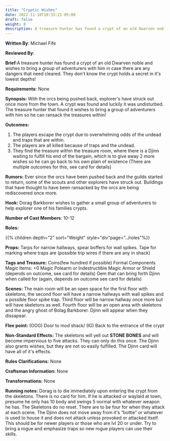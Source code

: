 ```yaml
---
title: "Cryptic Wishes"
date: 2022-11-10T10:33:21-05:00
draft: false
weight: 8
description: A treasure hunter has found a crypt of an old Dwarven noble and wishes to bring a group of adventurers with him in case there are any dangers that need cleared. They don't know the crypt holds a secret in it's lowest depths!
---
```


**Written By**: Michael Fife

**Reviewed By**:

**Brief**:A treasure hunter has found a crypt of an old Dwarven noble and wishes to bring a group of adventurers with him in case there are any dangers that need cleared. They don't know the crypt holds a secret in it's lowest depths!

**Requirements:** None

**Synopsis:** With the orcs being pushed back, explorer's have struck out once more from the town. A crypt was found and luckily it was undisturbed. The treasure hunter that found it wishes to bring a group of adventurers with him so he can ransack the treasures within!

**Outcomes:** 

1. The players escape the crypt due to overwhelming odds of the undead and traps that are within. 
2. The players are all killed because of traps and the undead. 
3. They find the treasure within the treasure room, where there is a Djinn waiting to fulfill his end of the bargain, which is to give away 2 more wishes so he can go back to his own plain of existence (There are multiple outcomes for this, see card for details)

**Rumors:** Ever since the orcs have been pushed back and the guilds started to return, some of the scouts and other explorers have struck out. Buildings that have thought to have been ransacked by the orcs are being rediscovered once more.

**Hook:** Dorag Barkborer wishes to gather a small group of adventurers to help explorer one of his families crypts.

**Number of Cast Members**: 10-12

**Roles:**

{{% children depth="2"  sort="Weight" style="div"page="../roles"%}}

**Props:** Tarps for narrow hallways, spear boffers for wall spikes. Tape for marking where traps are (possible trip wires if there are any in shack)

**Tags and Treasure:** Coins(few hundred if possible) Formal Components Magic Items: +0 Magic Polearm or Indestructible Magic Armor or Shield (depends on outcome, see card for details) Gem that can bring forth Djinn when called for (again, depends on outcome see card for details)

**Scenes:** The main room will be an open space for the first floor with skeletons, the second floor will have a narrow hallways with wall spikes and a possible floor spike trap. Third floor will be narrow hallway once more but will have skeletons as well. Fourth floor will be an open area with skeletons and the angry ghost of Bolag Barkborer. Djinn will appear when they dissapear.

**Flee point:** (OOG) Door to mod shack/ (IG) Back to the entrance of the crypt

**Non-Standard Effects:** The skeletons will yell out **STONE BONES** and will become impervious to five attacks. They can only do this once. The Djinn also grants wishes, but they are not so easily fulfilled. The Djinn card will have all of it's effects.

**Rules Clarifications:** None

**Craftsman Information:** None

**Transformations:** None

**Running notes:** Dorag is to die immediately upon entering the crypt from the skeletons. There is no card for him. If he is attacked or waylaid at town, presume he only has 10 body and swings 5 normal with whatever weapon he has. The Skeletons do no reset. There are to be four for when they attack at each scene. The Djinn does not move away from it's “bottle” or whatever is used to house it and does not attack unless provoked or attacked itself. This should be for newer players or those who are lvl 20 or under. Try to bring a rogue and emphasize traps so new rogue players can use their skills.







